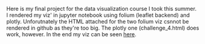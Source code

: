 Here is my final project for the data visualization course I took this summer. I rendered my viz' in jupyter notebook using folium (leaflet backend) and plotly. Unforutnately the HTML attached for the two folium viz csnnot be rendered in github as they're too big. The plotly one (challenge_4.html) does work, however. In the end my viz can be seen [here](https://nbviewer.jupyter.org/github/nbc270/data_visualization_final/blob/master/data_viz_final_project_images.ipynb).
